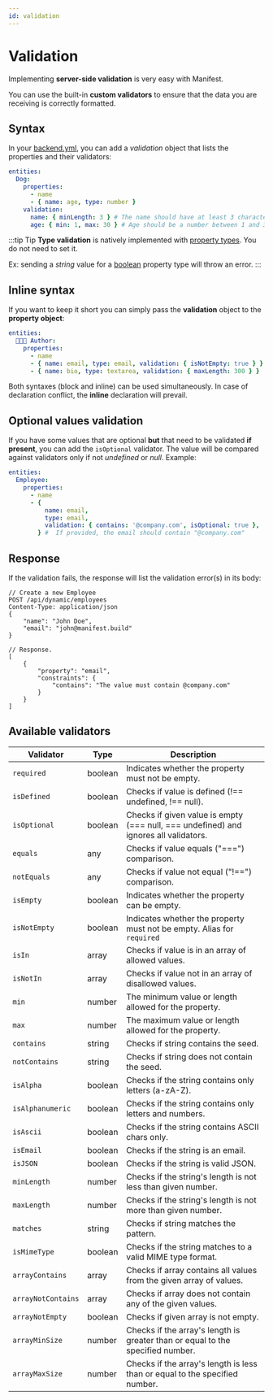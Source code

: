 ```yaml
---
id: validation
---
```


# Validation

Implementing **server-side validation** is very easy with Manifest.

You can use the built-in **custom validators** to ensure that the data you are receiving is correctly formatted.

## Syntax

In your [backend.yml](./manifest-file), you can add a _validation_ object that lists the properties and their validators:

```yaml
entities:
  Dog:
    properties:
      - name
      - { name: age, type: number }
    validation:
      name: { minLength: 3 } # The name should have at least 3 characters.
      age: { min: 1, max: 30 } # Age should be a number between 1 and 30.
```

:::tip Tip
**Type validation** is natively implemented with [property types](./properties.md#property-types). You do not need to set it.

Ex: sending a _string_ value for a [boolean](./properties.md#boolean) property type will throw an error.
:::

## Inline syntax

If you want to keep it short you can simply pass the **validation** object to the **property object**:

```yaml
entities:
  🧑🏽‍🦱 Author:
    properties:
      - name
      - { name: email, type: email, validation: { isNotEmpty: true } }
      - { name: bio, type: textarea, validation: { maxLength: 300 } }
```

Both syntaxes (block and inline) can be used simultaneously. In case of declaration conflict, the **inline** declaration will prevail.

## Optional values validation

If you have some values that are optional **but** that need to be validated **if present**, you can add the `isOptional` validator. The value will be compared against validators only if not _undefined_ or _null_. Example:

```yaml
entities:
  Employee:
    properties:
      - name
      - {
          name: email,
          type: email,
          validation: { contains: '@company.com', isOptional: true },
        } #  If provided, the email should contain "@company.com"
```

## Response

If the validation fails, the response will list the validation error(s) in its body:

```http
// Create a new Employee
POST /api/dynamic/employees
Content-Type: application/json
{
    "name": "John Doe",
    "email": "john@manifest.build"
}

// Response.
[
    {
        "property": "email",
        "constraints": {
            "contains": "The value must contain @company.com"
        }
    }
]
```

## Available validators

| Validator          | Type    | Description                                                                          |
| ------------------ | ------- | ------------------------------------------------------------------------------------ |
| `required`         | boolean | Indicates whether the property must not be empty.                                    |
| `isDefined`        | boolean | Checks if value is defined (!== undefined, !== null).                                |
| `isOptional`       | boolean | Checks if given value is empty (=== null, === undefined) and ignores all validators. |
| `equals`           | any     | Checks if value equals ("===") comparison.                                           |
| `notEquals`        | any     | Checks if value not equal ("!==") comparison.                                        |
| `isEmpty`          | boolean | Indicates whether the property can be empty.                                         |
| `isNotEmpty`       | boolean | Indicates whether the property must not be empty. Alias for `required`               |
| `isIn`             | array   | Checks if value is in an array of allowed values.                                    |
| `isNotIn`          | array   | Checks if value not in an array of disallowed values.                                |
| `min`              | number  | The minimum value or length allowed for the property.                                |
| `max`              | number  | The maximum value or length allowed for the property.                                |
| `contains`         | string  | Checks if string contains the seed.                                                  |
| `notContains`      | string  | Checks if string does not contain the seed.                                          |
| `isAlpha`          | boolean | Checks if the string contains only letters (a-zA-Z).                                 |
| `isAlphanumeric`   | boolean | Checks if the string contains only letters and numbers.                              |
| `isAscii`          | boolean | Checks if the string contains ASCII chars only.                                      |
| `isEmail`          | boolean | Checks if the string is an email.                                                    |
| `isJSON`           | boolean | Checks if the string is valid JSON.                                                  |
| `minLength`        | number  | Checks if the string's length is not less than given number.                         |
| `maxLength`        | number  | Checks if the string's length is not more than given number.                         |
| `matches`          | string  | Checks if string matches the pattern.                                                |
| `isMimeType`       | boolean | Checks if the string matches to a valid MIME type format.                            |
| `arrayContains`    | array   | Checks if array contains all values from the given array of values.                  |
| `arrayNotContains` | array   | Checks if array does not contain any of the given values.                            |
| `arrayNotEmpty`    | boolean | Checks if given array is not empty.                                                  |
| `arrayMinSize`     | number  | Checks if the array's length is greater than or equal to the specified number.       |
| `arrayMaxSize`     | number  | Checks if the array's length is less than or equal to the specified number.          |
